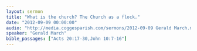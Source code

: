 ```yaml
---
layout: sermon
title: "What is the church? The Church as a flock."
date: "2012-09-09 00:00:00"
audio: "http://media.coggesparish.com/sermons/2012-09-09 Gerald March.mp3"
speaker: "Gerald March"
bible_passages: ["Acts 20:17-30,John 10:7-16"]
---
```

